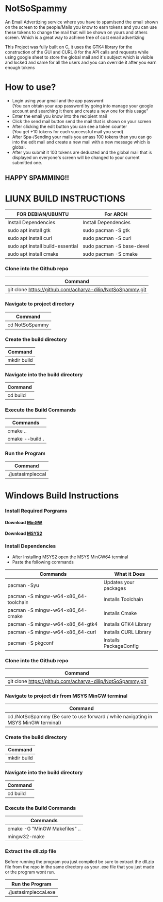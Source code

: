 # NotSoSpammy
An Email Advertizing service where you have to spam/send the email shown on the screen to the
people/Mails you know to earn tokens and you can use these tokens to change the mail that will
be shown on yours and others screen. Which is a great way to achieve free of cost email advertizing

This Project was fully built on C, it uses the GTK4 library for the construction of the GUI and
CURL 8 for the API calls and requests while using google sheet to store the global mail and it's subject
which is visible and locked and same for all the users and you can override it after you earn enough tokens

# How to use?
- Login using your gmail and the app password<br>
      (You can obtain your app password by going into manage your google account and searching it there and create a new one for this usage"<br>
- Enter the email you know into the recipient mail<br>
- Click the send mail button send the mail that is shown on your screen<br>
- After clicking the edit button you can see a token counter <br>
      (You get +10 tokens for each successful mail you send)<br>
- After Spa-/Sending your mails you amass 100 tokens than you can go into the edit mail and create a new mail with a new message which is global.<br>
- After you submit it 100 tokens are deducted and the global mail that is displayed on everyone's screen will be changed to your current submitted one.<br>

## HAPPY SPAMMING!!

# LIUNX BUILD INSTRUCTIONS

| FOR DEBIAN/UBUNTU                | For ARCH                    |      
|----------------------------------|-----------------------------|      
| Install Dependencies             | Install Dependencies        |      
| sudo apt install gtk             | sudo pacman -S gtk          |
| sudo apt install curl            | sudo pacman -S curl         |
| sudo apt install build-essential | sudo pacman -S base-devel   |
| sudo apt install cmake           | sudo pacman -S cmake        |
 
### Clone into the Github repo

| Command                             |
|---------------------------------------------------------|
| git clone https://github.com/acharya-dilip/NotSoSpammy.git |
### Navigate to project directory
| Command   |
|------------------------------|
| cd NotSoSpammy               |
### Create the build directory
| Command  |
|--------------------------|
| mkdir build              |
### Navigate into the build directory
| Command   |
|----------------------------------|
| cd build                         |
###  Execute the Build Commands
| Commands   |
|----------------------------|
| cmake ..                   |
| cmake --build .            |

### Run the Program

| Command         |
|-----------------|
| ./justasimpleccal |

# Windows Build Instructions
      
 ### Install Required Porgrams
#### Download <a href=https://www.mingw-w64.org/>MinGW</a>
#### Download <a href=https://www.msys2.org/>MSYS2</a> 

### Install Dependencies
- After Installing MSYS2 open the MSYS MinGW64 terminal
- Paste the following commands

 |Commands                               |What it Does             |
 |---------------------------------------|-------------------------|
 | pacman -Syu                           | Updates your packages   |
 | pacman -S mingw-w64-x86_64-toolchain  | Installs Toolchain      |
 | pacman -S mingw-w64-x86_64-cmake      | Installs Cmake          | 
 | pacman -S mingw-w64-x86_64-gtk4       | Installs GTK4 Library   |
 | pacman -S mingw-w64-x86_64-curl       | Installs CURL Library   | 
 | pacman -S pkgconf                     | Installs PackageConfig  | 

### Clone into the Github repo
| Command                                |
|-----------------------------------------------------------|
| git clone https://github.com/acharya-dilip/NotSoSpammy.git |
### Navigate to project dir from MSYS MinGW terminal                                   
| Command                                                                           |
|-----------------------------------------------------------------------------------|
| cd /NotSoSpammy (Be sure to use forward / while navigating in MSYS MinGW terminal) |
### Create the build directory
| Command |
|---------------------------|
| mkdir build               |
### Navigate into the build directory
| Command |
|----------------------------------|
| cd build                         |
### Execute the Build Commands
| Commands |
|----------------------------|
| cmake -G "MinGW Makefiles" .. |
| mingw32-make |

### Extract the dll.zip file
Before running the program you just compiled be sure to extract the dll.zip file from the repo
 in the same directory as your .exe file that you just made or the program wont run.


| Run the Program       |
|-----------------------|
| ./justasimpleccal.exe |
      
